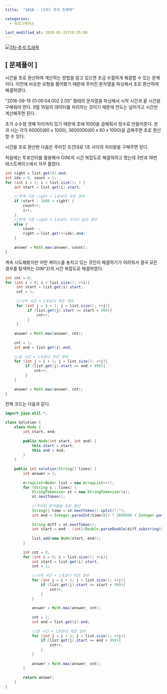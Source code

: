 ```yaml
---
title:  "2018 - [1차] 추석 트래픽"

categories:
  - 프로그래머스
  
last_modified_at: 2020-01-25T18:35:00
---
```


[![1차-추석 트래픽](https://user-images.githubusercontent.com/53072057/105651312-dd717500-5ef9-11eb-90ec-02caf0d8eb7c.JPG)](https://programmers.co.kr/learn/courses/30/lessons/17676#)  

<h2>[ 문제풀이 ]</h2>  
시간을 초로 환산하여 계산하는 방법을 알고 있으면 조금 수월하게 해결할 수 있는 문제이다. 이전에 비슷한 유형을 풀어봤기 때문에 주어진 문자열을 파싱해서 초로 환산하여 해결하였다.  

"2016-09-15 01:00:04.002 2.0S" 형태의 문자열을 파싱해서 시작 시간과 끝 시간을 구해줘야 한다. 9월 15일의 데이터를 처리하는 것이기 때문에 연도는 넘어가고 시간만 계산해주면 된다.  

초가 소수점 셋째 자리까지 있기 때문에 초에 1000을 곱해줘서 정수로 만들어준다. 분과 시는 각각 60000(60 x 1000), 3600000(60 x 60 x 1000)을 곱해주면 초로 환산할 수 있다.  

시간을 초로 환산한 다음은 주어진 조건대로 1초 사이의 처리량을 구해주면 된다.  

처음에는 투포인터를 활용해서 O(N)의 시간 복잡도로 해결하려고 했는데 3번과 18번 테스트케이스에서 자꾸 틀렸다.  

```java
int right = list.get(0).end;
int idx = 0, count = 1;
for (int i = 1; i < list.size(); ) {
    int start = list.get(i).start;
            
    //현재 기준 right + 1초보다 작은 경우
    if (start - 1000 < right) {
        count++;
        i++;
    } 
    //현재 기준 right + 1초보다 크거나 같은 경우
    else {
        count--;
        right = list.get(++idx).end;
    }
            
    answer = Math.max(answer, count);
}
```

계속 시도해봤지만 어떤 케이스를 놓치고 있는 것인지 해결하기가 어려워서 결국 모든 경우를 탐색하는 O(N^2)의 시간 복잡도로 해결하였다.  

```java
int cnt = 0;
for (int i = 0; i < list.size(); ++i){
     int start = list.get(i).start;
     cnt = 1;
         
     //시작 시간 + 1초보다 작은 경우
     for (int j = i + 1; j < list.size(); ++j){
          if (list.get(j).start <= start + 999){
              cnt++;
          }
     } 
            
    answer = Math.max(answer, cnt);
            
    cnt = 1;
    int end = list.get(i).end;
            
    //끝 시간 + 1초보다 작은 경우
    for (int j = i + 1; j < list.size(); ++j){
         if (list.get(j).start <= end + 999){
             cnt++;
         }
    }
            
    answer = Math.max(answer, cnt);
}
```

전체 코드는 다음과 같다.

```java
import java.util.*;

class Solution {
    class Node {
        int start, end;
        
        public Node(int start, int end) {
            this.start = start;
            this.end = end;
        }
    }
    
    public int solution(String[] lines) {
        int answer = 1;
        
        ArrayList<Node> list = new ArrayList<>();
        for (String s : lines) {
            StringTokenizer st = new StringTokenizer(s);
            st.nextToken();
            
            //주어진 문자열을 초로 환산
            String[] time = st.nextToken().split(":");
            int end = Integer.parseInt(time[0]) * 3600000 + Integer.parseInt(time[1]) * 60000 + (int)(Double.parseDouble(time[2]) * 1000);
            
            String diff = st.nextToken();
            int start = end - (int)(Double.parseDouble(diff.substring(0, diff.length() - 1)) * 1000) + 1;
            
            list.add(new Node(start, end));
        }
            
        int cnt = 0;
        for (int i = 0; i < list.size(); ++i){
            int start = list.get(i).start;
            cnt = 1;
            
            //시작 시간 + 1초보다 작은 경우
            for (int j = i + 1; j < list.size(); ++j){
                if (list.get(j).start <= start + 999){
                    cnt++;
                }
            }
            
            answer = Math.max(answer, cnt);
            
            cnt = 1;
            int end = list.get(i).end;
            
            //끝 시간 + 1초보다 작은 경우
            for (int j = i + 1; j < list.size(); ++j){
                if (list.get(j).start <= end + 999){
                    cnt++;
                }
            }
            
            answer = Math.max(answer, cnt);
        }
        
        return answer;
    }
}
```